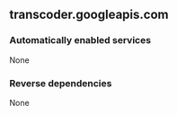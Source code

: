 ## transcoder.googleapis.com

### Automatically enabled services

None

### Reverse dependencies

None
